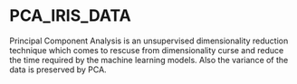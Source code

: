 # PCA_IRIS_DATA

Principal Component Analysis is an unsupervised dimensionality reduction technique which comes to rescuse from dimensionality curse and
reduce the time required by the machine learning models. Also the variance of the data is preserved by PCA.
